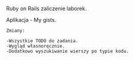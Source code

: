 Ruby on Rails zaliczenie laborek.

Aplikacja - My gists.

	Zmiany:

	-Wszystkie TODO do zadania.
	-Wygląd własnoręcznie.
	-Dodatkowo wyszukiwanie wierszy po typie kodu.


